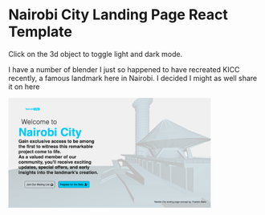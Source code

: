 # Nairobi City Landing Page React Template
Click on the 3d object to toggle light and dark mode.

I have a number of blender I just so happened to have recreated KICC recently, a famous landmark here in Nairobi.
I decided I might as well share it on here

<img
  src="app-screenshot.png"
  alt="Alt text"
  title="KICC landing page"
  style="display: inline-block; margin: 0 auto; max-width: 80%"/>

